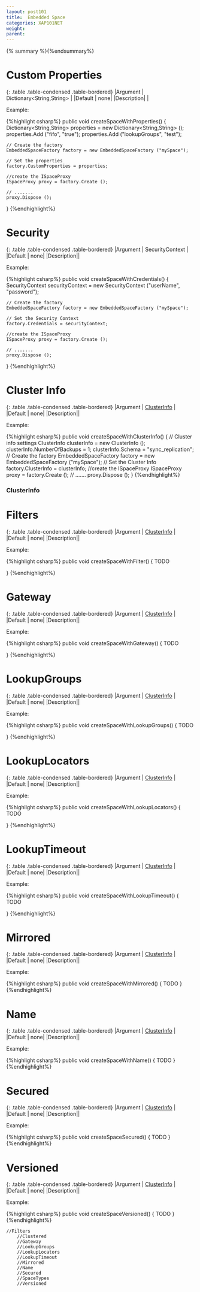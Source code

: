 ```yaml
---
layout: post101
title:  Embedded Space
categories: XAP101NET
weight:
parent:
---
```


{% summary %}{%endsummary%}



# Custom Properties

{: .table   .table-condensed  .table-bordered}
|Argument   | Dictionary<String,String> |
|Default    | none|
|Description|  |

Example:

{%highlight csharp%}
public void createSpaceWithProperties()
{
    Dictionary<String,String> properties = new Dictionary<String,String> ();
	properties.Add ("fifo", "true");
	properties.Add ("lookupGroups", "test");

    // Create the factory
	EmbeddedSpaceFactory factory = new EmbeddedSpaceFactory ("mySpace");

	// Set the properties
	factory.CustomProperties = properties;

	//create the ISpaceProxy
	ISpaceProxy proxy = factory.Create ();

	// .......
	proxy.Dispose ();
}
{%endhighlight%}

# Security

{: .table   .table-condensed  .table-bordered}
|Argument   | SecurityContext |
|Default    | none|
|Description||

Example:

{%highlight csharp%}
public void createSpaceWithCredentials()
{
    SecurityContext securityContext = new SecurityContext ("userName", "password");

	// Create the factory
	EmbeddedSpaceFactory factory = new EmbeddedSpaceFactory ("mySpace");

    // Set the Security Context
	factory.Credentials = securityContext;

	//create the ISpaceProxy
	ISpaceProxy proxy = factory.Create ();

	// .......
	proxy.Dispose ();
}
{%endhighlight%}

# Cluster Info

{: .table   .table-condensed  .table-bordered}
|Argument   | [ClusterInfo](http://www.gigaspaces.com/docs/dotnetdocs{%currentversion%}/html/T_GigaSpaces_Core_ClusterInfo.htm) |
|Default    | none|
|Description||

Example:

{%highlight csharp%}
public void createSpaceWithClusterInfo()
{
    // Cluster info settings
	ClusterInfo clusterInfo = new ClusterInfo ();
	clusterInfo.NumberOfBackups = 1;
	clusterInfo.Schema = "sync_replication";
	// Create the factory
	EmbeddedSpaceFactory factory = new EmbeddedSpaceFactory ("mySpace");
	// Set the Cluster Info
	factory.ClusterInfo = clusterInfo;
	//create the ISpaceProxy
	ISpaceProxy proxy = factory.Create ();
	// .......
	proxy.Dispose ();
}
{%endhighlight%}

### ClusterInfo





# Filters

{: .table   .table-condensed  .table-bordered}
|Argument   | [ClusterInfo](http://www.gigaspaces.com/docs/dotnetdocs{%currentversion%}/html/T_GigaSpaces_Core_ClusterInfo.htm) |
|Default    | none|
|Description||

Example:

{%highlight csharp%}
public void createSpaceWithFilter()
{
  TODO

}
{%endhighlight%}

# Gateway

{: .table   .table-condensed  .table-bordered}
|Argument   | [ClusterInfo](http://www.gigaspaces.com/docs/dotnetdocs{%currentversion%}/html/T_GigaSpaces_Core_ClusterInfo.htm) |
|Default    | none|
|Description||

Example:

{%highlight csharp%}
public void createSpaceWithGateway()
{
  TODO

}
{%endhighlight%}


# LookupGroups

{: .table   .table-condensed  .table-bordered}
|Argument   | [ClusterInfo](http://www.gigaspaces.com/docs/dotnetdocs{%currentversion%}/html/T_GigaSpaces_Core_ClusterInfo.htm) |
|Default    | none|
|Description||

Example:

{%highlight csharp%}
public void createSpaceWithLookupGroups()
{
  TODO

}
{%endhighlight%}


# LookupLocators

{: .table   .table-condensed  .table-bordered}
|Argument   | [ClusterInfo](http://www.gigaspaces.com/docs/dotnetdocs{%currentversion%}/html/T_GigaSpaces_Core_ClusterInfo.htm) |
|Default    | none|
|Description||

Example:

{%highlight csharp%}
public void createSpaceWithLookupLocators()
{
  TODO

}
{%endhighlight%}


# LookupTimeout

{: .table   .table-condensed  .table-bordered}
|Argument   | [ClusterInfo](http://www.gigaspaces.com/docs/dotnetdocs{%currentversion%}/html/T_GigaSpaces_Core_ClusterInfo.htm) |
|Default    | none|
|Description||

Example:

{%highlight csharp%}
public void createSpaceWithLookupTimeout()
{
  TODO

}
{%endhighlight%}


# Mirrored

{: .table   .table-condensed  .table-bordered}
|Argument   | [ClusterInfo](http://www.gigaspaces.com/docs/dotnetdocs{%currentversion%}/html/T_GigaSpaces_Core_ClusterInfo.htm) |
|Default    | none|
|Description||

Example:

{%highlight csharp%}
public void createSpaceWithMirrored()
{
  TODO
}
{%endhighlight%}


# Name

{: .table   .table-condensed  .table-bordered}
|Argument   | [ClusterInfo](http://www.gigaspaces.com/docs/dotnetdocs{%currentversion%}/html/T_GigaSpaces_Core_ClusterInfo.htm) |
|Default    | none|
|Description||

Example:

{%highlight csharp%}
public void createSpaceWithName()
{
  TODO
}
{%endhighlight%}

# Secured

{: .table   .table-condensed  .table-bordered}
|Argument   | [ClusterInfo](http://www.gigaspaces.com/docs/dotnetdocs{%currentversion%}/html/T_GigaSpaces_Core_ClusterInfo.htm) |
|Default    | none|
|Description||

Example:

{%highlight csharp%}
public void createSpaceSecured()
{
  TODO
}
{%endhighlight%}


# Versioned

{: .table   .table-condensed  .table-bordered}
|Argument   | [ClusterInfo](http://www.gigaspaces.com/docs/dotnetdocs{%currentversion%}/html/T_GigaSpaces_Core_ClusterInfo.htm) |
|Default    | none|
|Description||

Example:

{%highlight csharp%}
public void createSpaceVersioned()
{
  TODO
}
{%endhighlight%}



	//Filters
		//Clustered
		//Gateway
		//LookupGroups
		//LookupLocators
		//LookupTimeout
		//Mirrored
		//Name
		//Secured
		//SpaceTypes
		//Versioned



